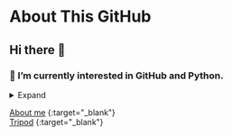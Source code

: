 # About This GitHub
## Hi there 👋
### 🌱 I’m currently interested in GitHub and Python.
<details>
<summary>Expand</summary>
1. One<br>
2. Two<br>
3. Three<br>
</details>


[About me](https://hkkmwong.github.io/hkkmwong)
{:target="_blank"}
<br>
[Tripod](https://hkkmwong.github.io/tripod_abs)
{:target="_blank"}
<br>


<!--
**hkkmwong/hkkmwong** is a ✨ _special_ ✨ repository because its `README.md` (this file) appears on your GitHub profile.

Here are some ideas to get you started:

- 🔭 I’m currently working on ...
- 🌱 I’m currently learning ...
- 👯 I’m looking to collaborate on ...
- 🤔 I’m looking for help with ...
- 💬 Ask me about ...
- 📫 How to reach me: ...
- 😄 Pronouns: ...
- ⚡ Fun fact: ...
-->
